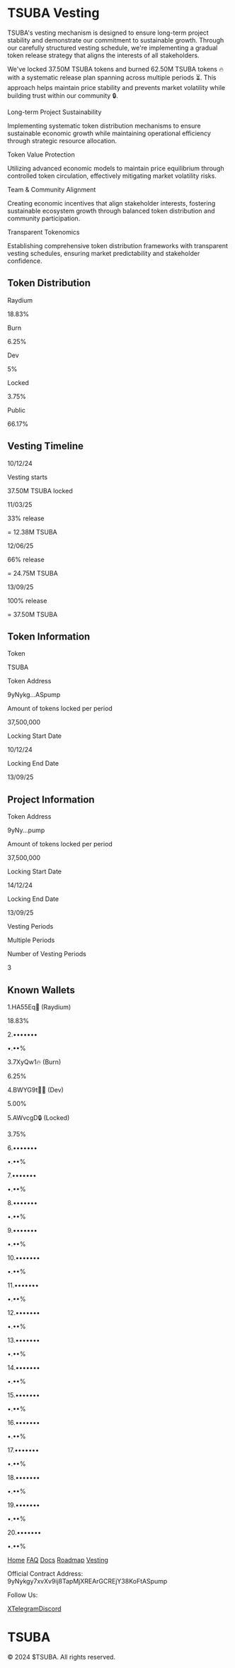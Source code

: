 TSUBA Vesting
=============

[](https://x.com/tsuba_ai)[](https://t.me/tsuba_chat)[](https://discord.gg/T7qREuTVrY)

TSUBA's vesting mechanism is designed to ensure long-term project stability and demonstrate our commitment to sustainable growth. Through our carefully structured vesting schedule, we're implementing a gradual token release strategy that aligns the interests of all stakeholders.

We've locked 37.50M TSUBA tokens and burned 62.50M TSUBA tokens 🔥 with a systematic release plan spanning across multiple periods ⏳. This approach helps maintain price stability and prevents market volatility while building trust within our community 🔒.

Long-term Project Sustainability

Implementing systematic token distribution mechanisms to ensure sustainable economic growth while maintaining operational efficiency through strategic resource allocation.

Token Value Protection

Utilizing advanced economic models to maintain price equilibrium through controlled token circulation, effectively mitigating market volatility risks.

Team & Community Alignment

Creating economic incentives that align stakeholder interests, fostering sustainable ecosystem growth through balanced token distribution and community participation.

Transparent Tokenomics

Establishing comprehensive token distribution frameworks with transparent vesting schedules, ensuring market predictability and stakeholder confidence.

Token Distribution
------------------

Raydium

18.83%

Burn

6.25%

Dev

5%

Locked

3.75%

Public

66.17%

Vesting Timeline
----------------

10/12/24

Vesting starts

37.50M TSUBA locked

11/03/25

33% release

\= 12.38M TSUBA

12/06/25

66% release

\= 24.75M TSUBA

13/09/25

100% release

\= 37.50M TSUBA

Token Information
-----------------

Token

TSUBA

Token Address

9yNykg...ASpump

Amount of tokens locked per period

37,500,000

Locking Start Date

10/12/24

Locking End Date

13/09/25

Project Information
-------------------

Token Address

9yNy...pump

Amount of tokens locked per period

37,500,000

Locking Start Date

14/12/24

Locking End Date

13/09/25

Vesting Periods

Multiple Periods

Number of Vesting Periods

3

Known Wallets
-------------

1.HA55Eq🔄 (Raydium)

18.83%

2.•••••••

•.••%

3.7XyQw1🔥 (Burn)

6.25%

4.BWYG9t🤵‍♂️ (Dev)

5.00%

5.AWvcgD🔒 (Locked)

3.75%

6.•••••••

•.••%

7.•••••••

•.••%

8.•••••••

•.••%

9.•••••••

•.••%

10.•••••••

•.••%

11.•••••••

•.••%

12.•••••••

•.••%

13.•••••••

•.••%

14.•••••••

•.••%

15.•••••••

•.••%

16.•••••••

•.••%

17.•••••••

•.••%

18.•••••••

•.••%

19.•••••••

•.••%

20.•••••••

•.••%

[Home](/) [FAQ](/faq) [Docs](/docs) [Roadmap](/roadmap) [Vesting](/vesting)

Official Contract Address: 9yNykgy7xvXv9ij8TapMjXREArGCREjY38KoFtASpump

  

Follow Us:

[X](https://x.com/tsuba_ai)[Telegram](https://t.me/tsuba_ai)[Discord](https://discord.gg/T7qREuTVrY)

TSUBA
=====

© 2024 $TSUBA. All rights reserved.

